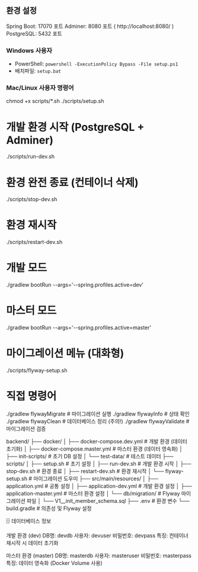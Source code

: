 ## 환경 설정

Spring Boot: 17070 포트 
Adminer: 8080 포트     ( http://localhost:8080/ )
PostgreSQL: 5432 포트  

### Windows 사용자
- PowerShell: `powershell -ExecutionPolicy Bypass -File setup.ps1`
- 배치파일: `setup.bat`

### Mac/Linux 사용자 명령어
chmod +x scripts/*.sh
./scripts/setup.sh

# 개발 환경 시작 (PostgreSQL + Adminer)
./scripts/run-dev.sh

# 환경 완전 종료 (컨테이너 삭제)
./scripts/stop-dev.sh

# 환경 재시작
./scripts/restart-dev.sh


# 개발 모드
./gradlew bootRun --args='--spring.profiles.active=dev'

# 마스터 모드
./gradlew bootRun --args='--spring.profiles.active=master'


# 마이그레이션 메뉴 (대화형)
./scripts/flyway-setup.sh

# 직접 명령어
./gradlew flywayMigrate    # 마이그레이션 실행
./gradlew flywayInfo       # 상태 확인
./gradlew flywayClean      # 데이터베이스 정리 (주의!)
./gradlew flywayValidate   # 마이그레이션 검증

backend/
├── docker/
│   ├── docker-compose.dev.yml      # 개발 환경 (데이터 초기화)
│   ├── docker-compose.master.yml   # 마스터 환경 (데이터 영속화)
│   ├── init-scripts/               # 초기 DB 설정
│   └── test-data/                  # 테스트 데이터
├── scripts/
│   ├── setup.sh                    # 초기 설정
│   ├── run-dev.sh                  # 개발 환경 시작
│   ├── stop-dev.sh                 # 환경 종료
│   ├── restart-dev.sh              # 환경 재시작
│   └── flyway-setup.sh             # 마이그레이션 도우미
├── src/main/resources/
│   ├── application.yml             # 공통 설정
│   ├── application-dev.yml         # 개발 환경 설정
│   ├── application-master.yml      # 마스터 환경 설정
│   └── db/migration/               # Flyway 마이그레이션 파일
│       └── V1__init_member_schema.sql
├── .env                         # 환경 변수
└── build.gradle                 # 의존성 및 Flyway 설정

🗄️ 데이터베이스 정보

개발 환경 (dev)
DB명: devdb
사용자: devuser
비밀번호: devpass
특징: 컨테이너 재시작 시 데이터 초기화

마스터 환경 (master)
DB명: masterdb
사용자: masteruser
비밀번호: masterpass
특징: 데이터 영속화 (Docker Volume 사용)